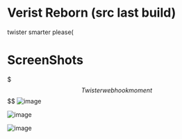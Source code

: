 # Verist Reborn (src last build)
twister smarter please(

# ScreenShots

$$$$$$$
Twister webhook moment$$$$
![image](https://github.com/user-attachments/assets/46d11ac0-32db-490b-8776-9565fc057ef4)

![image](https://github.com/user-attachments/assets/80d337fa-4f5c-426a-bed4-9ae338525f79)

![image](https://github.com/user-attachments/assets/e30fb0b2-e5de-4016-90fd-0d2f6006d36c)

